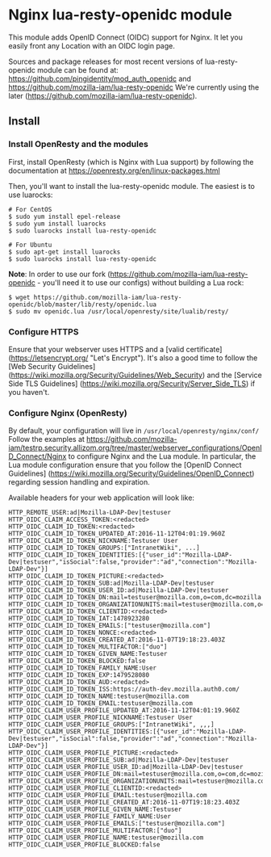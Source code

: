 # Nginx lua-resty-openidc module

This module adds OpenID Connect (OIDC) support for Nginx.
It let you easily front any Location with an OIDC login page.

Sources and package releases for most recent versions of lua-resty-openidc module can be found at:
https://github.com/pingidentity/mod_auth_openidc and https://github.com/mozilla-iam/lua-resty-openidc
We're currently using the later (https://github.com/mozilla-iam/lua-resty-openidc).

## Install

### Install OpenResty and the modules

First, install OpenResty (which is Nginx with Lua support) by following the documentation at https://openresty.org/en/linux-packages.html

Then, you'll want to install the lua-resty-openidc module. The easiest is to use luarocks:

```
# For CentOS
$ sudo yum install epel-release
$ sudo yum install luarocks
$ sudo luarocks install lua-resty-openidc

# For Ubuntu
$ sudo apt-get install luarocks
$ sudo luarocks install lua-resty-openidc
```

**Note**: In order to use our fork (https://github.com/mozilla-iam/lua-resty-openidc - you'll need it to use our configs) without building a Lua rock:

```
$ wget https://github.com/mozilla-iam/lua-resty-openidc/blob/master/lib/resty/openidc.lua
$ sudo mv openidc.lua /usr/local/openresty/site/lualib/resty/
```

### Configure HTTPS

Ensure that your webserver uses HTTPS and a [valid certificate] (https://letsencrypt.org/ "Let's Encrypt").
It's also a good time to follow the [Web Security Guidelines] (https://wiki.mozilla.org/Security/Guidelines/Web_Security) and the [Service Side TLS Guidelines] (https://wiki.mozilla.org/Security/Server_Side_TLS) if you haven't.

### Configure Nginx (OpenResty)

By default, your configuration will live in `/usr/local/openresty/nginx/conf/`
Follow the examples at https://github.com/mozilla-iam/testrp.security.allizom.org/tree/master/webserver_configurations/OpenID_Connect/Nginx to configure Nginx and the Lua module.
In particular, the Lua module configuration ensure that you follow the [OpenID Connect Guidelines] (https://wiki.mozilla.org/Security/Guidelines/OpenID_Connect) regarding session handling and expiration.

Available headers for your web application will look like:

```
HTTP_REMOTE_USER:ad|Mozilla-LDAP-Dev|testuser
HTTP_OIDC_CLAIM_ACCESS_TOKEN:<redacted>
HTTP_OIDC_CLAIM_ID_TOKEN:<redacted>
HTTP_OIDC_CLAIM_ID_TOKEN_UPDATED_AT:2016-11-12T04:01:19.960Z
HTTP_OIDC_CLAIM_ID_TOKEN_NICKNAME:Testuser User
HTTP_OIDC_CLAIM_ID_TOKEN_GROUPS:["IntranetWiki", ...]
HTTP_OIDC_CLAIM_ID_TOKEN_IDENTITIES:[{"user_id":"Mozilla-LDAP-Dev|testuser","isSocial":false,"provider":"ad","connection":"Mozilla-LDAP-Dev"}]
HTTP_OIDC_CLAIM_ID_TOKEN_PICTURE:<redacted>
HTTP_OIDC_CLAIM_ID_TOKEN_SUB:ad|Mozilla-LDAP-Dev|testuser
HTTP_OIDC_CLAIM_ID_TOKEN_USER_ID:ad|Mozilla-LDAP-Dev|testuser
HTTP_OIDC_CLAIM_ID_TOKEN_DN:mail=testuser@mozilla.com,o=com,dc=mozilla
HTTP_OIDC_CLAIM_ID_TOKEN_ORGANIZATIONUNITS:mail=testuser@mozilla.com,o=com,dc=mozilla
HTTP_OIDC_CLAIM_ID_TOKEN_CLIENTID:<redacted>
HTTP_OIDC_CLAIM_ID_TOKEN_IAT:1478923280
HTTP_OIDC_CLAIM_ID_TOKEN_EMAILS:["testuser@mozilla.com"]
HTTP_OIDC_CLAIM_ID_TOKEN_NONCE:<redacted>
HTTP_OIDC_CLAIM_ID_TOKEN_CREATED_AT:2016-11-07T19:18:23.403Z
HTTP_OIDC_CLAIM_ID_TOKEN_MULTIFACTOR:["duo"]
HTTP_OIDC_CLAIM_ID_TOKEN_GIVEN_NAME:Testuser
HTTP_OIDC_CLAIM_ID_TOKEN_BLOCKED:false
HTTP_OIDC_CLAIM_ID_TOKEN_FAMILY_NAME:User
HTTP_OIDC_CLAIM_ID_TOKEN_EXP:1479528080
HTTP_OIDC_CLAIM_ID_TOKEN_AUD:<redacted>
HTTP_OIDC_CLAIM_ID_TOKEN_ISS:https://auth-dev.mozilla.auth0.com/
HTTP_OIDC_CLAIM_ID_TOKEN_NAME:testuser@mozilla.com
HTTP_OIDC_CLAIM_ID_TOKEN_EMAIL:testuser@mozilla.com
HTTP_OIDC_CLAIM_USER_PROFILE_UPDATED_AT:2016-11-12T04:01:19.960Z
HTTP_OIDC_CLAIM_USER_PROFILE_NICKNAME:Testuser User
HTTP_OIDC_CLAIM_USER_PROFILE_GROUPS:["IntranetWiki", ,,,]
HTTP_OIDC_CLAIM_USER_PROFILE_IDENTITIES:[{"user_id":"Mozilla-LDAP-Dev|testuser","isSocial":false,"provider":"ad","connection":"Mozilla-LDAP-Dev"}]
HTTP_OIDC_CLAIM_USER_PROFILE_PICTURE:<redacted>
HTTP_OIDC_CLAIM_USER_PROFILE_SUB:ad|Mozilla-LDAP-Dev|testuser
HTTP_OIDC_CLAIM_USER_PROFILE_USER_ID:ad|Mozilla-LDAP-Dev|testuser
HTTP_OIDC_CLAIM_USER_PROFILE_DN:mail=testuser@mozilla.com,o=com,dc=mozilla
HTTP_OIDC_CLAIM_USER_PROFILE_ORGANIZATIONUNITS:mail=testuser@mozilla.com,o=com,dc=mozilla
HTTP_OIDC_CLAIM_USER_PROFILE_CLIENTID:<redacted>
HTTP_OIDC_CLAIM_USER_PROFILE_EMAIL:testuser@mozilla.com
HTTP_OIDC_CLAIM_USER_PROFILE_CREATED_AT:2016-11-07T19:18:23.403Z
HTTP_OIDC_CLAIM_USER_PROFILE_GIVEN_NAME:Testuser
HTTP_OIDC_CLAIM_USER_PROFILE_FAMILY_NAME:User
HTTP_OIDC_CLAIM_USER_PROFILE_EMAILS:["testuser@mozilla.com"]
HTTP_OIDC_CLAIM_USER_PROFILE_MULTIFACTOR:["duo"]
HTTP_OIDC_CLAIM_USER_PROFILE_NAME:testuser@mozilla.com
HTTP_OIDC_CLAIM_USER_PROFILE_BLOCKED:false

